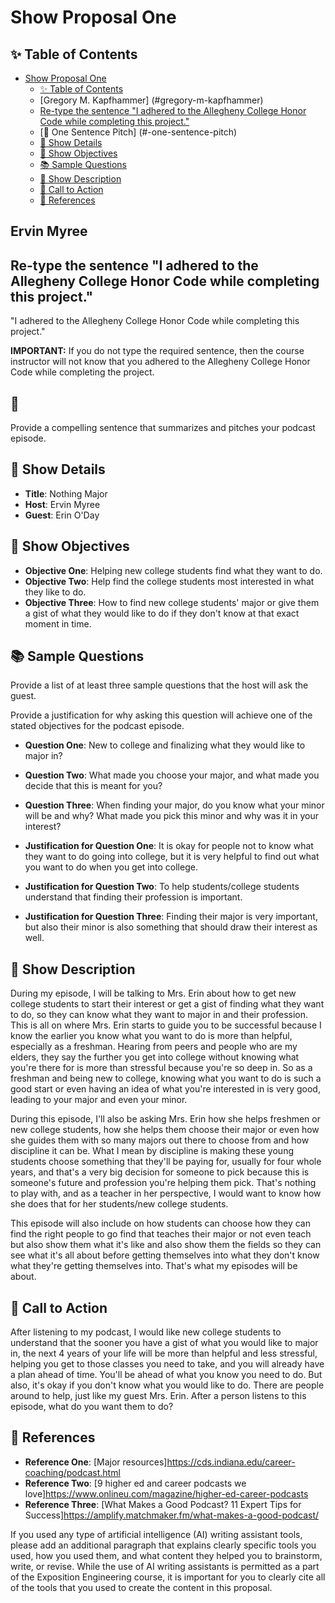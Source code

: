 # Show Proposal One

## ✨ Table of Contents

<!---toc start-->

* [Show Proposal One](#show-proposal-one)
  * [✨ Table of Contents](#-table-of-contents)
  * [Gregory M. Kapfhammer] (#gregory-m-kapfhammer)
  * [Re-type the sentence "I adhered to the Allegheny College Honor Code while completing this project."](#re-type-the-sentence-i-adhered-to-the-allegheny-college-honor-code-while-completing-this-project)
  * [🏁 One Sentence Pitch] (#-one-sentence-pitch)
  * [🔬 Show Details](#-show-details)
  * [📝 Show Objectives](#-show-objectives)
  * [📚 Sample Questions](#-sample-questions)
  * [🎉 Show Description](#-show-description)
  * [📢 Call to Action](#-call-to-action)
  * [🦜 References](#-references)

<!---toc end-->

## Ervin Myree

## Re-type the sentence "I adhered to the Allegheny College Honor Code while completing this project."

"I adhered to the Allegheny College Honor Code while completing this project."

**IMPORTANT:** If you do not type the required sentence, then the course instructor will not know that you adhered to the Allegheny College Honor Code while completing the project.


## 🏁

Provide a compelling sentence that summarizes and pitches your podcast episode.


## 🔬 Show Details

- **Title**: Nothing Major
- **Host**: Ervin Myree
- **Guest**: Erin O'Day


## 📝 Show Objectives

- **Objective One**: Helping new college students find what they want to do.
- **Objective Two**: Help find the college students most interested in what they like to do.
- **Objective Three**: How to find new college students' major or give them a gist of what they would like to do if they don't know at that exact moment in time.


## 📚 Sample Questions

Provide a list of at least three sample questions that the host will ask the guest.

Provide a justification for why asking this question will achieve one of the stated objectives for the podcast episode.

- **Question One**: New to college and finalizing what they would like to major in?
- **Question Two**: What made you choose your major, and what made you decide that this is meant for you?
- **Question Three**: When finding your major, do you know what your minor will be and why? What made you pick this minor and why was it in your interest?

- **Justification for Question One**: It is okay for people not to know what they want to do going into college, but it is very helpful to find out what you want to do when you get into college.
- **Justification for Question Two**: To help students/college students understand that finding their profession is important.  
- **Justification for Question Three**: Finding their major is very important, but also their minor is also something that should draw their interest as well.


## 🎉 Show Description

During my episode, I will be talking to Mrs. Erin about how to get new college students to start their interest or get a gist of finding what they want to do, so they can know what they want to major in and their profession. This is all on where Mrs. Erin starts to guide you to be successful because I know the earlier you know what you want to do is more than helpful, especially as a freshman. Hearing from peers and people who are my elders, they say the further you get into college without knowing what you're there for is more than stressful because you're so deep in. So as a freshman and being new to college, knowing what you want to do is such a good start or even having an idea of what you're interested in is very good, leading to your major and even your minor.

During this episode, I'll also be asking Mrs. Erin how she helps freshmen or new college students, how she helps them choose their major or even how she guides them with so many majors out there to choose from and how discipline it can be. What I mean by discipline is making these young students choose something that they'll be paying for, usually for four whole years, and that's a very big decision for someone to pick because this is someone's future and profession you're helping them pick. That's nothing to play with, and as a teacher in her perspective, I would want to know how she does that for her students/new college students.

This episode will also include on how students can choose how they can find the right people to go find that teaches their major or not even teach but also show them what it's like and also show them the fields so they can see what it's all about before getting themselves into what they don't know what they're getting themselves into. That's what my episodes will be about.


## 📢 Call to Action

After listening to my podcast, I would like new college students to understand that the sooner you have a gist of what you would like to major in, the next 4 years of your life will be more than helpful and less stressful, helping you get to those classes you need to take, and you will already have a plan ahead of time. You'll be ahead of what you know you need to do. But also, it's okay if you don't know what you would like to do. There are people around to help, just like my guest Mrs. Erin. After a person listens to this episode, what do you want them to do?


## 🦜 References

- **Reference One**: [Major resources]<https://cds.indiana.edu/career-coaching/podcast.html>
- **Reference Two**: [9 higher ed and career podcasts we love]<https://www.onlineu.com/magazine/higher-ed-career-podcasts>
- **Reference Three**: [What Makes a Good Podcast? 11 Expert Tips for Success]<https://amplify.matchmaker.fm/what-makes-a-good-podcast/>

If you used any type of artificial intelligence (AI) writing assistant tools, please add an additional paragraph that explains clearly specific tools you used, how you used them, and what content they helped you to brainstorm, write, or revise. While the use of AI writing assistants is permitted as a part of the Exposition Engineering course, it is important for you to clearly cite all of the tools that you used to create the content in this proposal.
